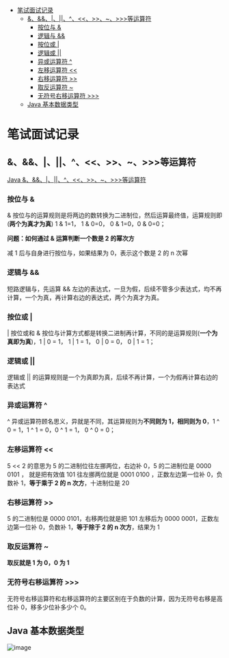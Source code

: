 <!-- TOC -->

- [笔试面试记录](#笔试面试记录)
  - [&、&&、|、||、^、<<、>>、~、>>>等运算符](#^等运算符)
    - [按位与 &](#按位与-)
    - [逻辑与 &&](#逻辑与-)
    - [按位或 |](#按位或-)
    - [逻辑或 ||](#逻辑或-)
    - [异或运算符 ^](#异或运算符-^)
    - [左移运算符 <<](#左移运算符-)
    - [右移运算符 >>](#右移运算符-)
    - [取反运算符 ~](#取反运算符-)
    - [无符号右移运算符 >>>](#无符号右移运算符-)
  - [Java 基本数据类型](#java-基本数据类型)

<!-- /TOC -->

# 笔试面试记录

## &、&&、|、||、^、<<、>>、~、>>>等运算符

[Java &、&&、|、||、^、<<、>>、~、>>>等运算符](https://cloud.tencent.com/developer/article/1338265)

### 按位与 &

& 按位与的运算规则是将两边的数转换为二进制位，然后运算最终值，运算规则即(**两个为真才为真**) 1 & 1=1， 1 & 0=0， 0 & 1=0，0 & 0=0；

**问题：如何通过 & 运算判断一个数是 2 的幂次方**

减 1 后与自身进行按位与，如果结果为 0，表示这个数是 2 的 n 次幂

### 逻辑与 &&

短路逻辑与，先运算 && 左边的表达式，一旦为假，后续不管多少表达式，均不再计算，一个为真，再计算右边的表达式，两个为真才为真。

### 按位或 |

| 按位或和 & 按位与计算方式都是转换二进制再计算，不同的是运算规则(**一个为真即为真**)，1 | 0 = 1， 1 | 1 = 1， 0 | 0 = 0， 0 | 1 = 1；

### 逻辑或 ||

逻辑或 || 的运算规则是一个为真即为真，后续不再计算，一个为假再计算右边的表达式

### 异或运算符 ^

^ 异或运算符顾名思义，异就是不同，其运算规则为**不同则为 1，相同则为 0**，1 ^ 0 = 1，1 ^ 1 = 0，0 ^ 1 = 1， 0 ^ 0 = 0；

### 左移运算符 <<

5 << 2 的意思为 5 的二进制位往左挪两位，右边补 0，5 的二进制位是 0000 0101 ， 就是把有效值 101 往左挪两位就是 0001 0100 ，正数左边第一位补 0，负数补 1，**等于乘于 2 的 n 次方**，十进制位是 20

### 右移运算符 >>

5 的二进制位是 0000 0101，右移两位就是把 101 左移后为 0000 0001，正数左边第一位补 0，负数补 1，**等于除于 2 的 n 次方**，结果为 1

### 取反运算符 ~

**取反就是 1 为 0，0 为 1**

### 无符号右移运算符 >>>

无符号右移运算符和右移运算符的主要区别在于负数的计算，因为无符号右移是高位补 0，移多少位补多少个 0。

## Java 基本数据类型

![image](https://ws1.sinaimg.cn/large/d4556b75ly1g3mteb1k1kj20l00eidgb.jpg)
